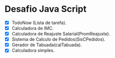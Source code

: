 # Desafio Java Script
- [x] TodoNow (Lista de tarefa).
- [x] Calculadora de IMC.
- [x] Calculadora de Reajuste Salarial(PromReajuste).
- [x] Sistema de Calculo de Pedidos(SisCPedidos).
- [x] Gerador de Tabuada(calTabuada).
- [x] Calculadora simples.
